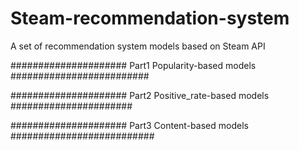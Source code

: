 # Steam-recommendation-system
A set of recommendation system models based on Steam API

##################### Part1 Popularity-based models #########################

##################### Part2 Positive_rate-based models ######################

##################### Part3 Content-based models  ##########################
